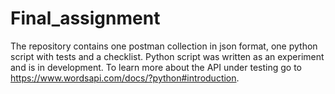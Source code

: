 # Final_assignment
The repository contains one postman collection in json format, one python script with tests and a checklist.
Python script was written as an experiment and is in development.
To learn more about the API under testing go to https://www.wordsapi.com/docs/?python#introduction.
